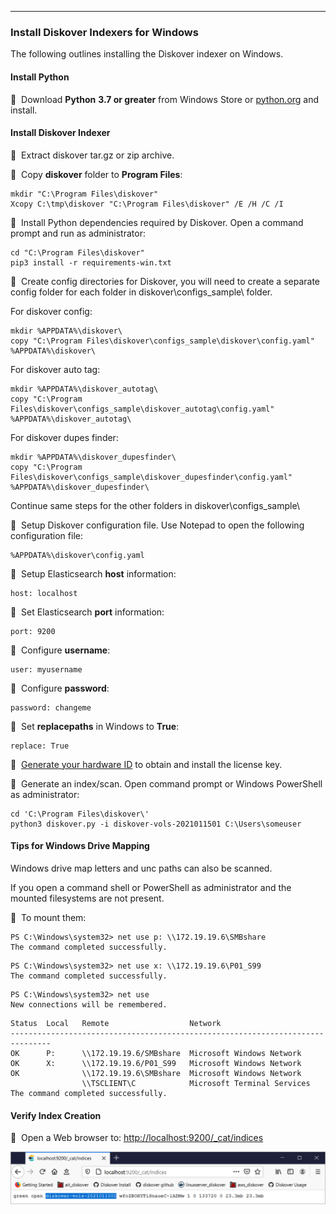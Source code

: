 ___
### Install Diskover Indexers for Windows

The following outlines installing the Diskover indexer on Windows.

#### Install Python

🔴 &nbsp;Download **Python** **3.7 or greater** from Windows Store or [python.org](https://python.org) and install.

#### Install Diskover Indexer

🔴 &nbsp;Extract diskover tar.gz or zip archive.

🔴 &nbsp;Copy **diskover** folder to **Program Files**:

```
mkdir "C:\Program Files\diskover"
Xcopy C:\tmp\diskover "C:\Program Files\diskover" /E /H /C /I
```

🔴 &nbsp;Install Python dependencies required by Diskover. Open a command prompt and run as administrator:

```
cd "C:\Program Files\diskover"
pip3 install -r requirements-win.txt
```

🔴 &nbsp;Create config directories for Diskover, you will need to create a separate config folder for each folder in diskover\configs_sample\ folder.

For diskover config:
```
mkdir %APPDATA%\diskover\
copy "C:\Program Files\diskover\configs_sample\diskover\config.yaml" %APPDATA%\diskover\
```

For diskover auto tag:
```
mkdir %APPDATA%\diskover_autotag\
copy "C:\Program Files\diskover\configs_sample\diskover_autotag\config.yaml" %APPDATA%\diskover_autotag\
```

For diskover dupes finder:
```
mkdir %APPDATA%\diskover_dupesfinder\
copy "C:\Program Files\diskover\configs_sample\diskover_dupesfinder\config.yaml" %APPDATA%\diskover_dupesfinder\
```

Continue same steps for the other folders in diskover\configs_sample\


🔴 &nbsp;Setup Diskover configuration file. Use Notepad to open the following configuration file:

```
%APPDATA%\diskover\config.yaml
```

🔴 &nbsp;Setup Elasticsearch **host** information:

```
host: localhost
```

🔴 &nbsp;Set Elasticsearch **port** information:

```
port: 9200
```

🔴 &nbsp;Configure **username**:

```
user: myusername
```

🔴 &nbsp;Configure **password**:

```
password: changeme
```

🔴 &nbsp;Set **replacepaths** in Windows to **True**:

```
replace: True
```

🔴 &nbsp;[Generate your hardware ID](https://docs.diskoverdata.com/diskover_installation_guide/#software-activation) to obtain and install the license key.

🔴 &nbsp;Generate an index/scan. Open command prompt or Windows PowerShell as administrator:

```
cd 'C:\Program Files\diskover\'
python3 diskover.py -i diskover-vols-2021011501 C:\Users\someuser
```

#### Tips for Windows Drive Mapping

Windows drive map letters and unc paths can also be scanned.

If you open a command shell or PowerShell as administrator and the mounted filesystems are not present.

🔴 &nbsp;To mount them:

```
PS C:\Windows\system32> net use p: \\172.19.19.6\SMBshare
The command completed successfully.
```

```
PS C:\Windows\system32> net use x: \\172.19.19.6\P01_S99
The command completed successfully.
```

```
PS C:\Windows\system32> net use  
New connections will be remembered.
```

```
Status	Local	Remote					Network
-------------------------------------------------------------------------------
OK		P:		\\172.19.19.6/SMBshare	Microsoft Windows Network
OK		X:		\\172.19.19.6/P01_S99	Microsoft Windows Network
OK				\\172.19.19.6\SMBshare	Microsoft Windows Network
				\\TSCLIENT\C			Microsoft Terminal Services
The command completed successfully.
```

#### Verify Index Creation

🔴 &nbsp;Open a Web browser to: [http://localhost:9200/\_cat/indices](http://localhost:9200/_cat/indices)

![Image: Verify Index Creation](images/image_indexers_install_for_windows_verify_index_creation.png)

